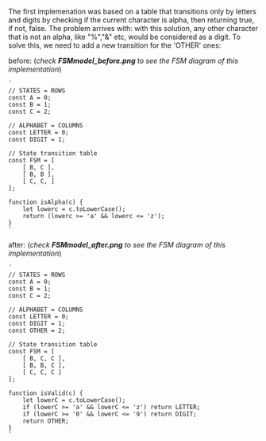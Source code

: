 The first implemenation was based on a table that transitions only by letters and digits by checking if the current character is alpha, then returning true, if not, false. The problem arrives with: with this solution, any other character that is not an alpha, like "%","&" etc, would be considered as a digit. To solve this, we need to add a new transition for the 'OTHER' ones:

before:   (*check ***FSMmodel_before.png*** to see the FSM diagram of this implementation*)

    ´
    // STATES = ROWS
    const A = 0;
    const B = 1;
    const C = 2;

    // ALPHABET = COLUMNS
    const LETTER = 0;
    const DIGIT = 1;

    // State transition table
    const FSM = [
        [ B, C ],
        [ B, B ],
        [ C, C, ]
    ];

    function isAlpha(c) {
        let lowerc = c.toLowerCase();
        return (lowerc >= 'a' && lowerc <= 'z');
    }
    ´

after:   (*check ***FSMmodel_after.png*** to see the FSM diagram of this implementation*)

    ´
    // STATES = ROWS
    const A = 0;
    const B = 1;
    const C = 2;

    // ALPHABET = COLUMNS
    const LETTER = 0;
    const DIGIT = 1;
    const OTHER = 2;

    // State transition table
    const FSM = [
        [ B, C, C ],
        [ B, B, C ],
        [ C, C, C ]
    ];

    function isValid(c) {
        let lowerC = c.toLowerCase();
        if (lowerC >= 'a' && lowerC <= 'z') return LETTER;
        if (lowerC >= '0' && lowerC <= '9') return DIGIT;
        return OTHER;
    }
    ´